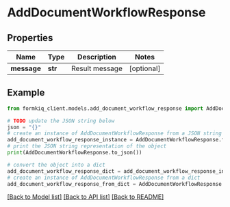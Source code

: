 # AddDocumentWorkflowResponse


## Properties

Name | Type | Description | Notes
------------ | ------------- | ------------- | -------------
**message** | **str** | Result message | [optional] 

## Example

```python
from formkiq_client.models.add_document_workflow_response import AddDocumentWorkflowResponse

# TODO update the JSON string below
json = "{}"
# create an instance of AddDocumentWorkflowResponse from a JSON string
add_document_workflow_response_instance = AddDocumentWorkflowResponse.from_json(json)
# print the JSON string representation of the object
print(AddDocumentWorkflowResponse.to_json())

# convert the object into a dict
add_document_workflow_response_dict = add_document_workflow_response_instance.to_dict()
# create an instance of AddDocumentWorkflowResponse from a dict
add_document_workflow_response_from_dict = AddDocumentWorkflowResponse.from_dict(add_document_workflow_response_dict)
```
[[Back to Model list]](../README.md#documentation-for-models) [[Back to API list]](../README.md#documentation-for-api-endpoints) [[Back to README]](../README.md)


